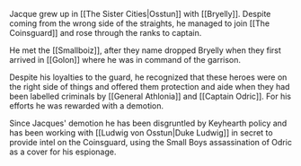 Jacque grew up in [[The Sister Cities|Osstun]] with [[Bryelly]]. Despite coming from the wrong side of the straights, he managed to join [[The Coinsguard]] and rose through the ranks to captain. 

He met the [[Smallboiz]], after they name dropped Bryelly when they first arrived in [[Golon]] where he was in command of the garrison. 

Despite his loyalties to the guard, he recognized that these heroes were on the right side of things and offered them protection and aide when they had been labelled criminals by [[General Athlonia]] and [[Captain Odric]]. For his efforts he was rewarded with a demotion. 

Since Jacques' demotion he has been disgruntled by Keyhearth policy and has been working with [[Ludwig von Osstun|Duke Ludwig]] in secret to provide intel on the Coinsguard, using the Small Boys assassination of Odric as a cover for his espionage. 